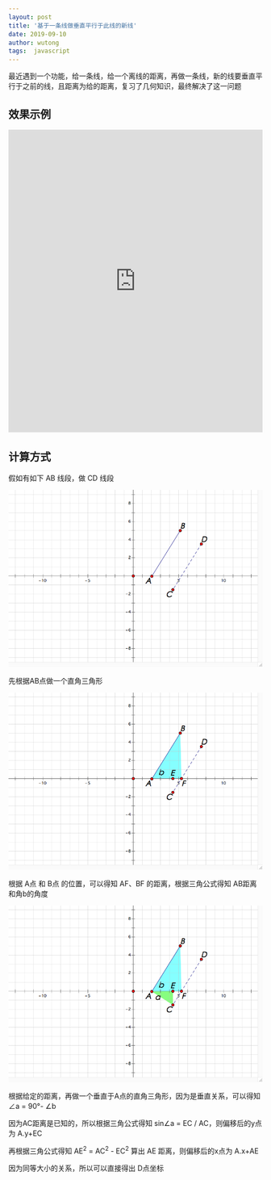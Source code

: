```yaml
---
layout: post
title: '基于一条线做垂直平行于此线的新线'
date: 2019-09-10
author: wutong
tags:  javascript
---
```


最近遇到一个功能，给一条线，给一个离线的距离，再做一条线，新的线要垂直平行于之前的线，且距离为给的距离，复习了几何知识，最终解决了这一问题

## 效果示例

<iframe src="http://codedemo.org/point-parallel" style="width:100%;height:600px;border:0;"></iframe>


## 计算方式

假如有如下 AB 线段，做 CD 线段

![图1](/screenshot/2019-09-10/point-1.png)

先根据AB点做一个直角三角形

![图2](/screenshot/2019-09-10/point-4.png)

根据 A点 和 B点 的位置，可以得知 AF、BF 的距离，根据三角公式得知 AB距离和角b的角度

![图3](/screenshot/2019-09-10/point-3.png)

根据给定的距离，再做一个垂直于A点的直角三角形，因为是垂直关系，可以得知 ∠a = 90°- ∠b

因为AC距离是已知的，所以根据三角公式得知 sin∠a = EC / AC，则偏移后的y点为 A.y+EC

再根据三角公式得知 AE<sup>2</sup> = AC<sup>2</sup> - EC<sup>2</sup> 算出 AE 距离，则偏移后的x点为 A.x+AE

因为同等大小的关系，所以可以直接得出 D点坐标
